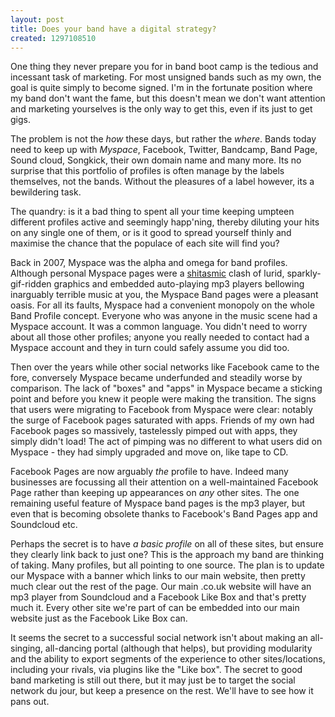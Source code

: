```yaml
---
layout: post
title: Does your band have a digital strategy?
created: 1297108510
---
```

One thing they never prepare you for in band boot camp is the tedious and incessant task of marketing. For most unsigned bands such as my own, the goal is quite simply to become signed. I'm in the fortunate position where my band don't want the fame, but this doesn't mean we don't want attention and marketing yourselves is the only way to get this, even if its just to get gigs.

The problem is not the <em>how</em> these days, but rather the <em>where</em>. Bands today need to keep up with <em>Myspace</em>, Facebook, Twitter, Bandcamp, Band Page, Sound cloud, Songkick, their own domain name and many more. Its no surprise that this portfolio of profiles is often manage by the labels themselves, not the bands. Without the pleasures of a label however, its a bewildering task.

The quandry: is it a bad thing to spent all your time keeping umpteen different profiles active and seemingly happ'ning, thereby diluting your hits on any single one of them, or is it good to spread yourself thinly and maximise the chance that the populace of each site will find you?

Back in 2007, Myspace was the alpha and omega for band profiles. Although personal Myspace pages were a <a href="http://www.guardian.co.uk/commentisfree/2009/sep/28/charlie-brooker-microsoft-mac-windows">shitasmic</a> clash of lurid, sparkly-gif-ridden graphics and embedded auto-playing mp3 players bellowing inarguably terrible music at you, the Myspace Band pages were a pleasant oasis. For all its faults, Myspace had a convenient monopoly on the whole Band Profile concept. Everyone who was anyone in the music scene had a Myspace account. It was a common language. You didn't need to worry about all those other profiles; anyone you really needed to contact had a Myspace account and they in turn could safely assume you did too. 

Then over the years while other social networks like Facebook came to the fore, conversely Myspace became underfunded and steadily worse by comparison. The lack of "boxes" and "apps" in Myspace became a sticking point and before you knew it people were making the transition. The signs that users were migrating to Facebook from Myspace were clear: notably the surge of Facebook pages saturated with apps. Friends of my own had Facebook pages so massively, tastelessly pimped out with apps, they simply didn't load! The act of pimping was no different to what users did on Myspace - they had simply upgraded and move on, like tape to CD.

Facebook Pages are now arguably <em>the</em> profile to have. Indeed many businesses are focussing all their attention on a well-maintained Facebook Page rather than keeping up appearances on <em>any</em> other sites. The one remaining useful feature of Myspace band pages is the mp3 player, but even that is becoming obsolete thanks to Facebook's Band Pages app and Soundcloud etc.

Perhaps the secret is to have <em>a basic profile</em> on all of these sites, but ensure they clearly link back to just one? This is the approach my band are thinking of taking. Many profiles, but all pointing to one source. The plan is to update our Myspace with a banner which links to our main website, then pretty much clear out the rest of the page. Our main .co.uk website will have an mp3 player from Soundcloud and a Facebook Like Box and that's pretty much it. Every other site we're part of can be embedded into our main website just as the Facebook Like Box can.

It seems the secret to a successful social network isn't about making an all-singing, all-dancing portal (although that helps), but providing modularity and the ability to export  segments of the experience to other sites/locations, including your rivals, via plugins like the "Like box". The secret to good band marketing is still out there, but it may just be to target the social network du jour, but keep a presence on the rest. We'll have to see how it pans out.
